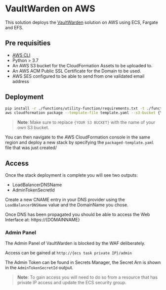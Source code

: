 # VaultWarden on AWS

This solution deploys the [VaultWarden](https://github.com/dani-garcia/vaultwarden) solution on AWS using ECS, Fargate and EFS.

## Pre requisities

- [AWS CLI](https://aws.amazon.com/cli/)
- Python > 3.7
- An AWS S3 bucket for the CloudFormation Assets to be uploaded to.
- An AWS ACM Public SSL Certificate for the Domain to be used.
- AWS SES configured to be able to send from one validated email address

## Deployment

```bash
pip install -r ./functions/utility-function/requirements.txt -t ./functions/utility-function/
aws cloudformation package --template-file template.yaml --s3-bucket {YOUR S3 BUCKET} --output-template-file packaged-template.yaml
```

> **Note**: Make sure to replace `{YOUR S3 BUCKET}` with the name of your own S3 bucket.

You can then navigate to the AWS CloudFormation console in the same region and deploy a new stack by specifying the `packaged-template.yaml` file that was just created/

## Access

Once the stack deployment is complete you will see two outputs:

- LoadBalancerDNSName
- AdminTokenSecretId

Create a new CNAME entry in your DNS provider using the `LoadBalancerDNSName` value and the DomainName you chose.

Once DNS has been propagated you should be able to access the Web Interface at:
https://{DOMAINNAME}

### Admin Panel

The Admin Panel of VaultWarden is blocked by the WAF deliberately.

Access can be gained at `http://{ecs task private IP}/admin`

The Admin Token can be found in Secrets Manager, the Secret Arn is shown in the `AdminTokenSecretId` output.

> **Note**: To gain access you will need to do so from a resource that has private IP access and update the ECS security group.
